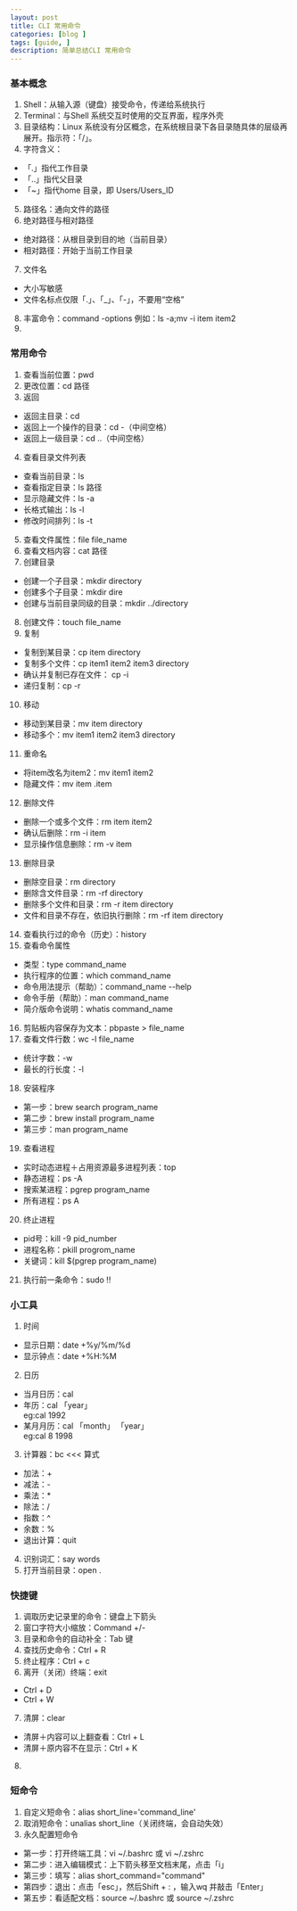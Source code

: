 ```yaml
---
layout: post
title: CLI 常用命令
categories: [blog ]
tags: [guide, ]
description: 简单总结CLI 常用命令
---
```


### 基本概念
1. Shell：从输入源（键盘）接受命令，传递给系统执行
2. Terminal：与Shell 系统交互时使用的交互界面，程序外壳
3. 目录结构：Linux 系统没有分区概念，在系统根目录下各目录随具体的层级再展开。指示符：「/」。
4. 字符含义：
  * 「.」指代工作目录
  * 「..」指代父目录
  * 「~」指代home 目录，即 Users/Users_ID
5. 路径名：通向文件的路径
6. 绝对路径与相对路径
  * 绝对路径：从根目录到目的地（当前目录）
  * 相对路径：开始于当前工作目录
7. 文件名
  * 大小写敏感
  * 文件名标点仅限「.」、「_」、「-」，不要用“空格”
8. 丰富命令：command -options    例如：ls -a;mv -i item item2
9. 

### 常用命令
1. 查看当前位置：pwd
2. 更改位置：cd 路径
3. 返回
  * 返回主目录：cd
  * 返回上一个操作的目录：cd -（中间空格）
  * 返回上一级目录：cd ..（中间空格）
4. 查看目录文件列表
  * 查看当前目录：ls
  * 查看指定目录：ls 路径
  * 显示隐藏文件：ls -a
  * 长格式输出：ls -l
  * 修改时间排列：ls -t
5. 查看文件属性：file file_name
6. 查看文档内容：cat 路径
7. 创建目录
  * 创建一个子目录：mkdir directory
  * 创建多个子目录：mkdir dire
  * 创建与当前目录同级的目录：mkdir ../directory
8. 创建文件：touch file_name
9. 复制
  * 复制到某目录：cp item directory
  * 复制多个文件：cp item1 item2 item3 directory
  * 确认并复制已存在文件： cp -i
  * 递归复制：cp -r
10. 移动
  * 移动到某目录：mv item directory
  * 移动多个：mv item1 item2 item3 directory
11. 重命名
  * 将item改名为item2：mv item1 item2
  * 隐藏文件：mv item .item
12. 删除文件
  * 删除一个或多个文件：rm item item2
  * 确认后删除：rm -i item
  * 显示操作信息删除：rm -v item
13. 删除目录
  * 删除空目录：rm directory
  * 删除含文件目录：rm -rf directory
  * 删除多个文件和目录：rm -r item directory 
  * 文件和目录不存在，依旧执行删除：rm -rf item directory
14. 查看执行过的命令（历史）：history
15. 查看命令属性
  * 类型：type command_name
  * 执行程序的位置：which command_name
  * 命令用法提示（帮助）：command_name --help
  * 命令手册（帮助）：man command_name
  * 简介版命令说明：whatis command_name
16. 剪贴板内容保存为文本：pbpaste > file_name
17. 查看文件行数：wc -l file_name
  * 统计字数：-w
  * 最长的行长度：-l
18. 安装程序
  * 第一步：brew search program_name
  * 第二步：brew install program_name
  * 第三步：man program_name
19. 查看进程
  * 实时动态进程＋占用资源最多进程列表：top
  * 静态进程：ps -A
  * 搜索某进程：pgrep program_name
  * 所有进程：ps A
20. 终止进程
  * pid号：kill -9 pid_number
  * 进程名称：pkill progrom_name
  * 关键词：kill $(pgrep program_name)
21. 执行前一条命令：sudo !!

### 小工具
1. 时间
  * 显示日期：date +%y/%m/%d
  * 显示钟点：date +%H:%M
2. 日历
  * 当月日历：cal
  * 年历：cal 「year」  
  eg:cal 1992
  * 某月月历：cal 「month」 「year」  
  eg:cal 8 1998
3. 计算器：bc <<< 算式
  * 加法：+
  * 减法：-
  * 乘法：*
  * 除法：/
  * 指数：^
  * 余数：%
  * 退出计算：quit
4. 识别词汇：say words
5. 打开当前目录：open .

### 快捷键
1. 调取历史记录里的命令：键盘上下箭头
2. 窗口字符大小缩放：Command +/-
3. 目录和命令的自动补全：Tab 键
4. 查找历史命令：Ctrl + R
5. 终止程序：Ctrl + c
6. 离开（关闭）终端：exit
  * Ctrl + D
  * Ctrl + W
7. 清屏：clear
  * 清屏＋内容可以上翻查看：Ctrl + L
  * 清屏＋原内容不在显示：Ctrl + K
8. 

### 短命令
1. 自定义短命令：alias short_line='command_line'
2. 取消短命令：unalias short_line（关闭终端，会自动失效）
3. 永久配置短命令
  * 第一步：打开终端工具：vi ~/.bashrc 或 vi ~/.zshrc
  * 第二步：进入编辑模式：上下箭头移至文档末尾，点击「i」
  * 第三步：填写：alias short_command="command"
  * 第四步：退出：点击「esc」，然后Shift + : ，输入wq 并敲击「Enter」
  * 第五步：看适配文档：source ~/.bashrc 或 source ~/.zshrc

